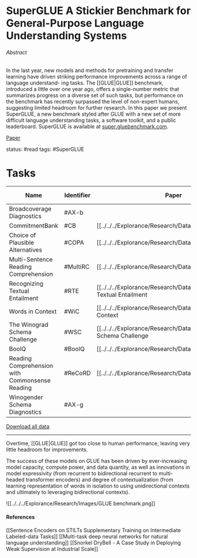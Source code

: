 # SuperGLUE A Stickier Benchmark for General-Purpose Language Understanding Systems

###### Abstract

In the last year, new models and methods for pretraining and transfer learning have driven striking performance improvements across a range of language understand- ing tasks. The [[GLUE|GLUE]] benchmark, introduced a little over one year ago, offers a single-number metric that summarizes progress on a diverse set of such tasks, but performance on the benchmark has recently surpassed the level of non-expert humans, suggesting limited headroom for further research. In this paper we present SuperGLUE, a new benchmark styled after GLUE with a new set of more difficult language understanding tasks, a software toolkit, and a public leaderboard. SuperGLUE is available at [super.gluebenchmark.com](https://super.gluebenchmark.com/tasks).

[Paper](https://arxiv.org/pdf/1905.00537.pdf)

status: #read
tags: #SuperGLUE

# Tasks

| Name | Identifier | Paper | Download | More Info | Metric |
|---|---|---|---|---|---|
|Broadcoverage Diagnostics|#AX-b||[Link](https://dl.fbaipublicfiles.com/glue/superglue/data/v2/AX-b.zip)|[Link](https://gluebenchmark.com/diagnostics)|Matthew's Corr|
|CommitmentBank|#CB|[[../../../Explorance/Research/Dataset/CommitmentBank|Link]]|[Link](https://dl.fbaipublicfiles.com/glue/superglue/data/v2/CB.zip)|[Link](https://github.com/mcdm/CommitmentBank)|Avg. F1/Accuracy|
|Choice of Plausible Alternatives|#COPA|[[../../../Explorance/Research/Dataset/COPA|Link]]|[Link](https://dl.fbaipublicfiles.com/glue/superglue/data/v2/COPA.zip)|[Link](http://people.ict.usc.edu/~gordon/copa.html)|Accuracy|
|Multi-Sentence Reading Comprehension|#MultiRC|[[../../../Explorance/Research/Dataset/MultiRC|Link]]|[Link](https://dl.fbaipublicfiles.com/glue/superglue/data/v2/MultiRC.zip)|[Link](https://cogcomp.org/multirc/)|F1a/EM|
|Recognizing Textual Entailment|#RTE|[[../../../Explorance/Research/Dataset/Recognizing Textual Entailment|Link]]|[Link](https://dl.fbaipublicfiles.com/glue/superglue/data/v2/RTE.zip)|[Link](https://aclweb.org/aclwiki/Recognizing_Textual_Entailment)|Accuracy|
|Words in Context|#WiC|[[../../../Explorance/Research/Dataset/WiC Word-in-Context|Link]]|[Link](https://dl.fbaipublicfiles.com/glue/superglue/data/v2/WiC.zip)|[Link](https://pilehvar.github.io/wic/)|Accuracy|
|The Winograd Schema Challenge|#WSC|[[../../../Explorance/Research/Dataset/WSC - Winograd Schema Challenge|Link]]|[Link](https://dl.fbaipublicfiles.com/glue/superglue/data/v2/WSC.zip)|[Link](https://cs.nyu.edu/faculty/davise/papers/WinogradSchemas/WS.html)|Accuracy|
|BoolQ|#BoolQ|[[../../../Explorance/Research/Dataset/BoolQ|Link]]|[Link](https://dl.fbaipublicfiles.com/glue/superglue/data/v2/BoolQ.zip)|[Link](https://github.com/google-research-datasets/boolean-questions)|Accuracy|
|Reading Comprehension with Commonsense Reading|#ReCoRD|[[../../../Explorance/Research/Dataset/ReCoRD|Link]]|[Link](https://dl.fbaipublicfiles.com/glue/superglue/data/v2/ReCoRD.zip)|[Link](https://sheng-z.github.io/ReCoRD-explorer/)|F1/Accuracy|
|Winogender Schema Diagnostics|#AX-g||[Link](https://dl.fbaipublicfiles.com/glue/superglue/data/v2/AX-g.zip)|[Link](https://github.com/rudinger/winogender-schemas)|Gender Parity/Accuracy|

[Download all data](https://dl.fbaipublicfiles.com/glue/superglue/data/v2/combined.zip)

---

Overtime, [[GLUE|GLUE]] got too close to human performance, leaving very little headroom for improvements.

The success of these models on GLUE has been driven by ever-increasing model capacity, compute power, and data quantity, as well as innovations in model expressivity (from recurrent to bidirectional recurrent to multi-headed transformer encoders) and degree of contextualization (from learning representation of words in isolation to using unidirectional contexts and ultimately to leveraging bidirectional contexts).

![[../../../Explorance/Research/Images/GLUE benchmark.png]]


#### References

[[Sentence Encoders on STILTs Supplementary Training on Intermediate Labeled-data Tasks]]
[[Multi-task deep neural networks for natural language understanding]]
[[Snorkel DryBell - A Case Study in Deploying Weak Supervision at Industrial Scale]]
